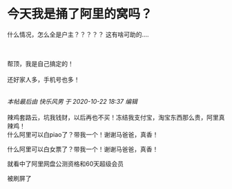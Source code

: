 # 今天我是捅了阿里的窝吗？


什么情况，怎么全是户主？？？？？ 这有啥可助的....<br />
<br />
<br />
<img src="static/image/smiley/yct/021.gif" smilieid="37" border="0" alt="" /> 

帮顶，我是自己搞定的！<br />
<br />
还好家人多，手机号也多！<br />
<br />
<img src="static/image/smiley/default/lol.gif" smilieid="12" border="0" alt="" /><img src="static/image/smiley/default/lol.gif" smilieid="12" border="0" alt="" /><img src="static/image/smiley/default/lol.gif" smilieid="12" border="0" alt="" />

<i class="pstatus"> 本帖最后由 快乐风男 于 2020-10-22 18:37 编辑 </i><br />
<br />
辣鸡套路云，坑我钱财，以后再也不买！冻结我支付宝，淘宝东西那么贵，阿里真辣鸡！<br />
什么阿里可以白piao了？带我一个！谢谢马爸爸，真香！

什么阿里可以白女票了？带我一个！谢谢马爸爸，真香！

就看中了阿里网盘公测资格和60天超级会员

被刷屏了
